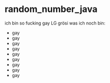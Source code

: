 # random_number_java
ich bin so fucking gay LG grösi
was ich noch bin:
- gay
- gay
- gay
- gay
- gay
- gay
- gay
- gay
- gay
